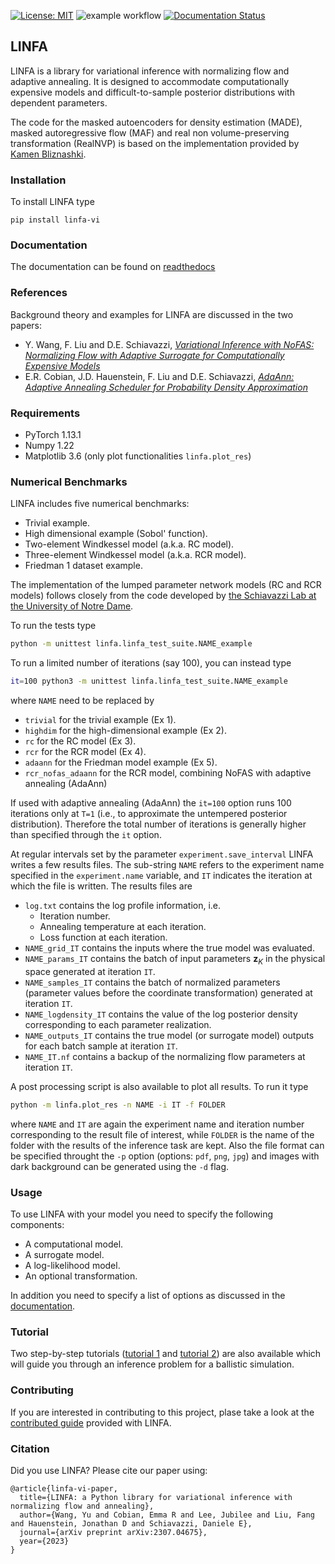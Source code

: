 [![License: MIT](https://img.shields.io/badge/License-MIT-yellow.svg)](https://opensource.org/licenses/MIT) 
 ![example workflow](https://github.com/desResLab/LINFA/actions/workflows/test_publish_pypi.yml/badge.svg) 
[![Documentation Status](https://readthedocs.org/projects/linfa-vi/badge/?version=latest)](https://linfa-vi.readthedocs.io/en/latest/?badge=latest)

## LINFA

LINFA is a library for variational inference with normalizing flow and adaptive annealing. It is designed to accommodate computationally expensive models and difficult-to-sample posterior distributions with dependent parameters.

The code for the masked autoencoders for density estimation (MADE), masked autoregressive flow (MAF) and real non volume-preserving transformation (RealNVP) is based on the implementation provided by [Kamen Bliznashki](https://github.com/kamenbliznashki/normalizing_flows). 

### Installation

To install LINFA type

```
pip install linfa-vi
```

### Documentation 

The documentation can be found on [readthedocs](https://linfa-vi.readthedocs.io/en/latest/)

### References

Background theory and examples for LINFA are discussed in the two papers: 

- Y. Wang, F. Liu and D.E. Schiavazzi, *[Variational Inference with NoFAS: Normalizing Flow with Adaptive Surrogate for Computationally Expensive Models](https://www.sciencedirect.com/science/article/abs/pii/S0021999122005162)*
- E.R. Cobian, J.D. Hauenstein, F. Liu and D.E. Schiavazzi, *[AdaAnn: Adaptive Annealing Scheduler for Probability Density Approximation](https://www.dl.begellhouse.com/journals/52034eb04b657aea,796f39cb1acf1296,6f85fe1149ff41d9.html?sgstd=1)*

### Requirements

* PyTorch 1.13.1
* Numpy 1.22
* Matplotlib 3.6 (only plot functionalities `linfa.plot_res`)

### Numerical Benchmarks

LINFA includes five numerical benchmarks:

* Trivial example.
* High dimensional example (Sobol' function).
* Two-element Windkessel model (a.k.a. RC model).
* Three-element Windkessel model (a.k.a. RCR model).
* Friedman 1 dataset example.

The implementation of the lumped parameter network models (RC and RCR models) follows closely from the code developed by [the Schiavazzi Lab at the University of Notre Dame](https://github.com/desResLab/supplMatHarrod20).

To run the tests type
```sh
python -m unittest linfa.linfa_test_suite.NAME_example
```
To run a limited number of iterations (say 100), you can instead type
```sh
it=100 python3 -m unittest linfa.linfa_test_suite.NAME_example
```
where `NAME` need to be replaced by
* `trivial` for the trivial example (Ex 1).
* `highdim` for the high-dimensional example (Ex 2).
* `rc` for the RC model (Ex 3).
* `rcr` for the RCR model (Ex 4).
* `adaann` for the Friedman model example (Ex 5).
* `rcr_nofas_adaann` for the RCR model, combining NoFAS with adaptive annealing (AdaAnn)

If used with adaptive annealing (AdaAnn) the `it=100` option runs 100 iterations only at `T=1` (i.e., to approximate the untempered posterior distribution). Therefore the total number of iterations is generally higher than specified through the `it` option.

At regular intervals set by the parameter `experiment.save_interval` LINFA writes a few results files. The sub-string `NAME` refers to the experiment name specified in the `experiment.name` variable, and `IT` indicates the iteration at which the file is written. The results files are

* `log.txt` contains the log profile information, i.e.
  * Iteration number.
  * Annealing temperature at each iteration.
  * Loss function at each iteration.
* `NAME_grid_IT` contains the inputs where the true model was evaluated. 
* `NAME_params_IT` contains the batch of input parameters $\boldsymbol{z}_{K}$ in the physical space generated at iteration `IT`. 
* `NAME_samples_IT` contains the batch of normalized parameters (parameter values before the coordinate transformation) generated at iteration `IT`.
* `NAME_logdensity_IT` contains the value of the log posterior density corresponding to each parameter realization. 
* `NAME_outputs_IT` contains the true model (or surrogate model) outputs for each batch sample at iteration `IT`.
* `NAME_IT.nf` contains a backup of the normalizing flow parameters at iteration `IT`.

A post processing script is also available to plot all results. To run it type

```sh
python -m linfa.plot_res -n NAME -i IT -f FOLDER
```
where `NAME` and `IT` are again the experiment name and iteration number corresponding to the result file of interest, while `FOLDER` is the name of the folder with the results of the inference task are kept. Also the file format can be specified throught the `-p` option (options: `pdf`, `png`, `jpg`) and images with dark background can be generated using the `-d` flag. 

### Usage

To use LINFA with your model you need to specify the following components:

* A computational model.
* A surrogate model.
* A log-likelihood model.
* An optional transformation. 

In addition you need to specify a list of options as discussed in the [documentation](https://linfa-vi.readthedocs.io/en/latest/content/linfa_options.html).

### Tutorial

Two step-by-step tutorials ([tutorial 1](docs/content/tutorial/tutorial_linfa_2d.ipynb) and [tutorial 2](docs/content/tutorial/tutorial_linfa_3d.ipynb)) are also available which will guide you through an inference problem for a ballistic simulation.

### Contributing

If you are interested in contributing to this project, plase take a look at the [contributed guide](CONTRIBUTING.md) provided with LINFA.

### Citation

Did you use LINFA? Please cite our paper using:
```
@article{linfa-vi-paper,
  title={LINFA: a Python library for variational inference with normalizing flow and annealing},
  author={Wang, Yu and Cobian, Emma R and Lee, Jubilee and Liu, Fang and Hauenstein, Jonathan D and Schiavazzi, Daniele E},
  journal={arXiv preprint arXiv:2307.04675},
  year={2023}
}
```